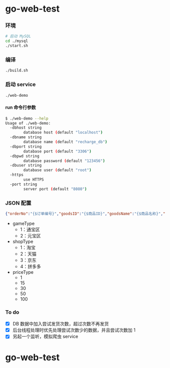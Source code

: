 # go-web-test
### 环境
```bash
# 启动 MySQL
cd ./mysql
./start.sh
```
### 编译
```bash
./build.sh
```
### 启动 service
```bash
./web-demo
```
#### run 命令行参数
```bash
$ ./web-demo --help
Usage of ./web-demo:
  -dbhost string
        database host (default "localhost")
  -dbname string
        database name (default "recharge_db")
  -dbport string
        database port (default "3306")
  -dbpwd string
        database password (default "123456")
  -dbuser string
        database user (default "root")
  -https
        use HTTPS
  -port string
        server port (default "8080")
```
### JSON 配置
```JSON
{"orderNo":"{$订单编号}","goodsID":"{$商品ID}","goodsName":"{$商品名称}","accountID":"{$订单扩展参数(游戏账号)}","buyerPhoneNumber":"{$联系人手机}","buyerID":"{$买家ID}","amount":"{$订单金额}","singleAmount":"{$商品实付单价}","totalAmount":"{$商品实付总价}","count":"{$购买数量}","timeStamp":"{$时间戳B}","gameType":"1","shopType":"1","priceType":"1"}
```
- gameType
    - 1：通宝区
    - 2：元宝区
- shopType
    - 1：淘宝
    - 2：天猫
    - 3：京东
    - 4：拼多多
- priceType
    - 1
    - 15
    - 30
    - 50
    - 100
### To do
- [x] DB 数据中加入尝试发货次数，超过次数不再发货
- [x] 后台线程处理时优先处理尝试次数少的数据，并且尝试次数加 1
- [x] 另起一个监听，模拟爬虫 service

# go-web-test
